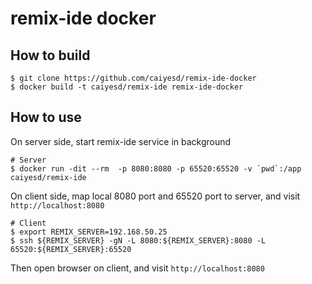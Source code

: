 # remix-ide docker

## How to build

```
$ git clone https://github.com/caiyesd/remix-ide-docker
$ docker build -t caiyesd/remix-ide remix-ide-docker
```

## How to use

On server side, start remix-ide service in background

```
# Server
$ docker run -dit --rm  -p 8080:8080 -p 65520:65520 -v `pwd`:/app caiyesd/remix-ide
```

On client side, map local 8080 port and 65520 port to server, and visit `http://localhost:8080`

```
# Client
$ export REMIX_SERVER=192.168.50.25
$ ssh ${REMIX_SERVER} -gN -L 8080:${REMIX_SERVER}:8080 -L 65520:${REMIX_SERVER}:65520
```

Then open browser on client, and visit `http://localhost:8080`
